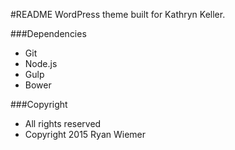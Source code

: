 
#README
WordPress theme built for Kathryn Keller.

###Dependencies
- Git
- Node.js
- Gulp
- Bower

###Copyright
- All rights reserved
- Copyright 2015 Ryan Wiemer
